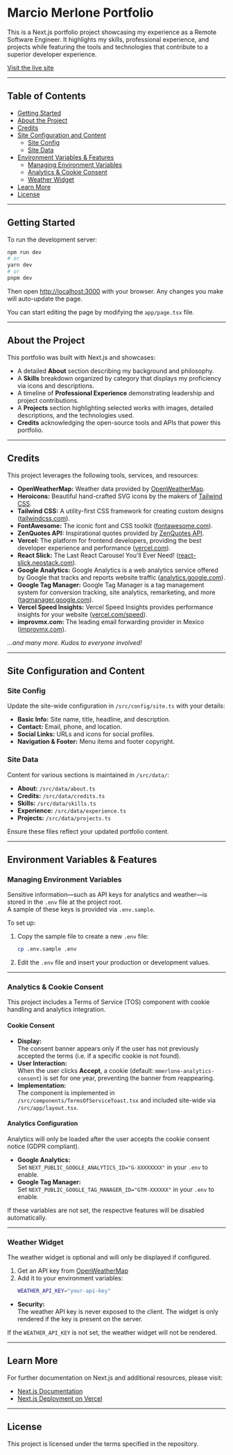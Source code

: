# Marcio Merlone Portfolio

This is a Next.js portfolio project showcasing my experience as a Remote Software Engineer. It highlights my skills, professional experience, and projects while featuring the tools and technologies that contribute to a superior developer experience.

[Visit the live site](https://mmerlone.dev.br)

---

## Table of Contents

- [Getting Started](#getting-started)
- [About the Project](#about-the-project)
- [Credits](#credits)
- [Site Configuration and Content](#site-configuration-and-content)
  - [Site Config](#site-config)
  - [Site Data](#site-data)
- [Environment Variables & Features](#environment-variables--features)
  - [Managing Environment Variables](#managing-environment-variables)
  - [Analytics & Cookie Consent](#analytics--cookie-consent)
  - [Weather Widget](#weather-widget)
- [Learn More](#learn-more)
- [License](#license)

---

## Getting Started

To run the development server:

```bash
npm run dev
# or
yarn dev
# or
pnpm dev
```

Then open [http://localhost:3000](http://localhost:3000) with your browser. Any changes you make will auto-update the page.

You can start editing the page by modifying the `app/page.tsx` file.

---

## About the Project

This portfolio was built with Next.js and showcases:
- A detailed **About** section describing my background and philosophy.
- A **Skills** breakdown organized by category that displays my proficiency via icons and descriptions.
- A timeline of **Professional Experience** demonstrating leadership and project contributions.
- A **Projects** section highlighting selected works with images, detailed descriptions, and the technologies used.
- **Credits** acknowledging the open-source tools and APIs that power this portfolio.

---

## Credits

This project leverages the following tools, services, and resources:

- **OpenWeatherMap:** Weather data provided by [OpenWeatherMap](https://openweathermap.org/).
- **Heroicons:** Beautiful hand-crafted SVG icons by the makers of [Tailwind CSS](https://heroicons.com/).
- **Tailwind CSS:** A utility-first CSS framework for creating custom designs ([tailwindcss.com](https://tailwindcss.com/)).
- **FontAwesome:** The iconic font and CSS toolkit ([fontawesome.com](https://fontawesome.com/)).
- **ZenQuotes API:** Inspirational quotes provided by [ZenQuotes API](https://zenquotes.io/).
- **Vercel:** The platform for frontend developers, providing the best developer experience and performance ([vercel.com](https://vercel.com/)).
- **React Slick:** The Last React Carousel You'll Ever Need! ([react-slick.neostack.com](https://react-slick.neostack.com/)).
- **Google Analytics:** Google Analytics is a web analytics service offered by Google that tracks and reports website traffic ([analytics.google.com](https://analytics.google.com/)).
- **Google Tag Manager:** Google Tag Manager is a tag management system for conversion tracking, site analytics, remarketing, and more ([tagmanager.google.com](https://tagmanager.google.com/)).
- **Vercel Speed Insights:** Vercel Speed Insights provides performance insights for your website ([vercel.com/speed](https://vercel.com/speed)).
- **improvmx.com:** The leading email forwarding provider in Mexico ([improvmx.com](https://improvmx.com/)).

*...and many more. Kudos to everyone involved!*

---

## Site Configuration and Content

### Site Config

Update the site-wide configuration in `/src/config/site.ts` with your details:

- **Basic Info:** Site name, title, headline, and description.
- **Contact:** Email, phone, and location.
- **Social Links:** URLs and icons for social profiles.
- **Navigation & Footer:** Menu items and footer copyright.

### Site Data

Content for various sections is maintained in `/src/data/`:
- **About:** `/src/data/about.ts`
- **Credits:** `/src/data/credits.ts`
- **Skills:** `/src/data/skills.ts`
- **Experience:** `/src/data/experience.ts`
- **Projects:** `/src/data/projects.ts`

Ensure these files reflect your updated portfolio content.

---

## Environment Variables & Features

### Managing Environment Variables

Sensitive information—such as API keys for analytics and weather—is stored in the `.env` file at the project root.  
A sample of these keys is provided via `.env.sample`.

To set up:
1. Copy the sample file to create a new `.env` file:
   ```bash
   cp .env.sample .env
   ```
2. Edit the `.env` file and insert your production or development values.

---

### Analytics & Cookie Consent

This project includes a Terms of Service (TOS) component with cookie handling and analytics integration.

#### Cookie Consent

- **Display:**  
  The consent banner appears only if the user has not previously accepted the terms (i.e. if a specific cookie is not found).
- **User Interaction:**  
  When the user clicks **Accept**, a cookie (default: `mmerlone-analytics-consent`) is set for one year, preventing the banner from reappearing.
- **Implementation:**  
  The component is implemented in `/src/components/TermsOfServiceToast.tsx` and included site-wide via `/src/app/layout.tsx`.

#### Analytics Configuration

Analytics will only be loaded after the user accepts the cookie consent notice (GDPR compliant).

- **Google Analytics:**  
  Set `NEXT_PUBLIC_GOOGLE_ANALYTICS_ID="G-XXXXXXXX"` in your `.env` to enable.
- **Google Tag Manager:**  
  Set `NEXT_PUBLIC_GOOGLE_TAG_MANAGER_ID="GTM-XXXXXX"` in your `.env` to enable.

If these variables are not set, the respective features will be disabled automatically.

---

### Weather Widget

The weather widget is optional and will only be displayed if configured.

1. Get an API key from [OpenWeatherMap](https://openweathermap.org/api)
2. Add it to your environment variables:
   ```bash
   WEATHER_API_KEY="your-api-key"
   ```
- **Security:**  
  The weather API key is never exposed to the client. The widget is only rendered if the key is present on the server.

If the `WEATHER_API_KEY` is not set, the weather widget will not be rendered.

---

## Learn More

For further documentation on Next.js and additional resources, please visit:

- [Next.js Documentation](https://nextjs.org/docs)
- [Next.js Deployment on Vercel](https://nextjs.org/docs/app/building-your-application/deploying)
  
---

## License

This project is licensed under the terms specified in the repository.
